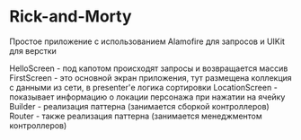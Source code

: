 # Rick-and-Morty
Простое приложение с использованием Alamofire для запросов и UIKit для верстки

HelloScreen - под капотом происходят запросы и возвращается массив
FirstScreen - это основной экран приложения, тут размещена коллекция с данными из сети, в presenter'е логика сортировки
LocationScreen - показывает информацию о локации персонажа при нажатии на ячейку
Builder - реализация паттерна (занимается сборкой контроллеров)
Router - также реализация паттерна (занимается менеджментом контроллеров)



